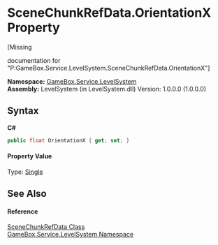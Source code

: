 # SceneChunkRefData.OrientationX Property 
 

\[Missing <summary> documentation for "P:GameBox.Service.LevelSystem.SceneChunkRefData.OrientationX"\]

**Namespace:**&nbsp;<a href="624c2ca8-2880-f7a3-3eb1-01587cc3f61e">GameBox.Service.LevelSystem</a><br />**Assembly:**&nbsp;LevelSystem (in LevelSystem.dll) Version: 1.0.0.0 (1.0.0.0)

## Syntax

**C#**<br />
``` C#
public float OrientationX { get; set; }
```


#### Property Value
Type: <a href="http://msdn2.microsoft.com/zh-cn/library/3www918f" target="_blank">Single</a>

## See Also


#### Reference
<a href="b76cad46-9cec-7684-6d55-d0de67b7fc1d">SceneChunkRefData Class</a><br /><a href="624c2ca8-2880-f7a3-3eb1-01587cc3f61e">GameBox.Service.LevelSystem Namespace</a><br />